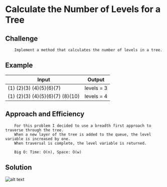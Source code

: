 # Calculate the Number of Levels for a Tree

## Challenge
```
	Implement a method that calculates the number of levels in a tree.
```

## Example
|Input|Output|
|-----|-------|
| (1) (2)(3) (4)(5)(6)(7) | levels = 3 |
| (1) (2)(3) (4)(5)(6)(7) (8)(10) | levels = 4 |


## Approach and Efficiency
```
	For this problem I decided to use a breadth first approach to traverse through the tree.
	When a new layer of the tree is added to the queue, the level variable is increased by one.
	When traversal is complete, the level variable is returned.

	Big O: Time: O(n), Space: O(w)
```

## Solution
![alt text](https://github.com/CClemensJr/data-structures-and-algorithms/blob/master/assets/calculateLevelsInTree.JPG "Calculate Binary Tree Height")

